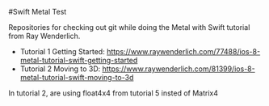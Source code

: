 #Swift Metal Test

Repositories for checking out git while doing the Metal with Swift tutorial from Ray Wenderlich.

* Tutorial 1 Getting Started: https://www.raywenderlich.com/77488/ios-8-metal-tutorial-swift-getting-started 
* Tutorial 2 Moving to 3D: https://www.raywenderlich.com/81399/ios-8-metal-tutorial-swift-moving-to-3d

In tutorial 2, are using float4x4 from tutorial 5 insted of Matrix4
